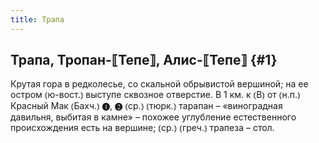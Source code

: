 ```yaml
---
title: Трапа
---
```

## Трапа, Тропан-⟦Тепе⟧, Алис-⟦Тепе⟧ {#1}

Крутая гора в редколесье, со скальной обрывистой вершиной; на ее остром ⦅ю-вост.⦆ выступе сквозное отверстие. В 1 км. к ⦅В⦆ от ⦅н.п.⦆ Красный Мак ⦅Бахч.⦆ ❶, ❷ ⦅ср.⦆ ⦅тюрк.⦆ тарапан – «виноградная давильня, выбитая в камне» – похожее углубление естественного происхождения есть на вершине; ⦅ср.⦆ ⦅греч.⦆ трапеза – стол.
